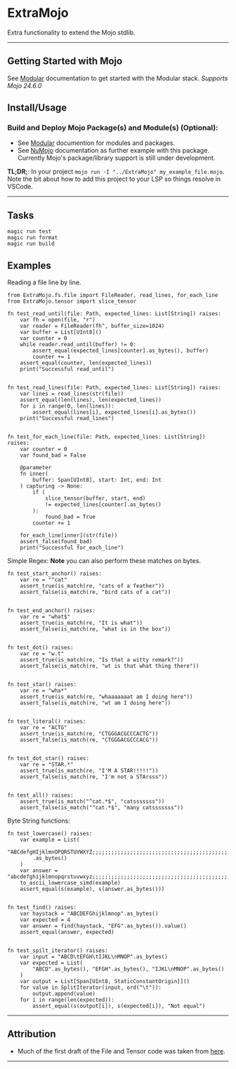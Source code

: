 # ExtraMojo
Extra functionality to extend the Mojo stdlib.

---
## Getting Started with Mojo
See [Modular](https://docs.modular.com/) documentation to get started with the Modular stack.
*Supports Mojo 24.6.0*

## Install/Usage
### Build and Deploy Mojo Package(s) and Module(s) (Optional):
- See [Modular](https://docs.modular.com/mojo/manual/packages/) documention for modules and packages.
- See [NuMojo](https://github.com/Mojo-Numerics-and-Algorithms-group/NuMojo/tree/v0.3?tab=readme-ov-file#how-to-install) documentation as further example with this package. Currently Mojo's package/library support is still under development.


**TL;DR;**:
In your project `mojo run -I "../ExtraMojo" my_example_file.mojo`. Note the bit about how to add this project to your LSP so things resolve in VSCode.

---
## Tasks
```
magic run test
magic run format
magic run build
```

## Examples
Reading a file line by line.
```mojo
from ExtraMojo.fs.file import FileReader, read_lines, for_each_line
from ExtraMojo.tensor import slice_tensor

fn test_read_until(file: Path, expected_lines: List[String]) raises:
    var fh = open(file, "r")
    var reader = FileReader(fh^, buffer_size=1024)
    var buffer = List[UInt8]()
    var counter = 0
    while reader.read_until(buffer) != 0:
        assert_equal(expected_lines[counter].as_bytes(), buffer)
        counter += 1
    assert_equal(counter, len(expected_lines))
    print("Successful read_until")


fn test_read_lines(file: Path, expected_lines: List[String]) raises:
    var lines = read_lines(str(file))
    assert_equal(len(lines), len(expected_lines))
    for i in range(0, len(lines)):
        assert_equal(lines[i], expected_lines[i].as_bytes())
    print("Successful read_lines")


fn test_for_each_line(file: Path, expected_lines: List[String]) raises:
    var counter = 0
    var found_bad = False

    @parameter
    fn inner(
        buffer: Span[UInt8], start: Int, end: Int
    ) capturing -> None:
        if (
            slice_tensor(buffer, start, end)
            != expected_lines[counter].as_bytes()
        ):
            found_bad = True
        counter += 1

    for_each_line[inner](str(file))
    assert_false(found_bad)
    print("Successful for_each_line")
```

Simple Regex:
**Note** you can also perform these matches on bytes.
```mojo
fn test_start_anchor() raises:
    var re = "^cat"
    assert_true(is_match(re, "cats of a feather"))
    assert_false(is_match(re, "bird cats of a cat"))


fn test_end_anchor() raises:
    var re = "what$"
    assert_true(is_match(re, "It is what"))
    assert_false(is_match(re, "what is in the box"))


fn test_dot() raises:
    var re = "w.t"
    assert_true(is_match(re, "Is that a witty remark?"))
    assert_false(is_match(re, "wt is that what thing there"))


fn test_star() raises:
    var re = "wha*"
    assert_true(is_match(re, "whaaaaaaat am I doing here"))
    assert_false(is_match(re, "wt am I doing here"))


fn test_literal() raises:
    var re = "ACTG"
    assert_true(is_match(re, "CTGGGACGCCCACTG"))
    assert_false(is_match(re, "CTGGGACGCCCACG"))


fn test_dot_star() raises:
    var re = "STAR.*"
    assert_true(is_match(re, "I'M A STAR!!!!!"))
    assert_false(is_match(re, "I'm not a STArsss"))


fn test_all() raises:
    assert_true(is_match("^cat.*$", "catsssssss"))
    assert_false(is_match("^cat.*$", "many catsssssss"))
```

Byte String functions:
```mojo
fn test_lowercase() raises:
    var example = List(
        "ABCdefgHIjklmnOPQRSTUVWXYZ;;;;;;;;;;;;;;;;;;;;;;;;;;;;;;;;;;;;;;;;;;;;;;;;;;;;;;;;;;;;;;;;;;;;;;;;;;;;;;;;;;;;;;;;;;;;;;;;ABCdefgHIjklmnOPQRSTUVWXYZ"
        .as_bytes()
    )
    var answer = "abcdefghijklmnopqrstuvwxyz;;;;;;;;;;;;;;;;;;;;;;;;;;;;;;;;;;;;;;;;;;;;;;;;;;;;;;;;;;;;;;;;;;;;;;;;;;;;;;;;;;;;;;;;;;;;;;;;abcdefghijklmnopqrstuvwxyz"
    to_ascii_lowercase_simd(example)
    assert_equal(s(example), s(answer.as_bytes()))


fn test_find() raises:
    var haystack = "ABCDEFGhijklmnop".as_bytes()
    var expected = 4
    var answer = find(haystack, "EFG".as_bytes()).value()
    assert_equal(answer, expected)


fn test_spilt_iterator() raises:
    var input = "ABCD\tEFGH\tIJKL\nMNOP".as_bytes()
    var expected = List(
        "ABCD".as_bytes(), "EFGH".as_bytes(), "IJKL\nMNOP".as_bytes()
    )
    var output = List[Span[UInt8, StaticConstantOrigin]]()
    for value in SplitIterator(input, ord("\t")):
        output.append(value)
    for i in range(len(expected)):
        assert_equal(s(output[i]), s(expected[i]), "Not equal")
```

---
## Attribution
- Much of the first draft of the File and Tensor code was taken from [here](https://github.com/MoSafi2/BlazeSeq).

---
